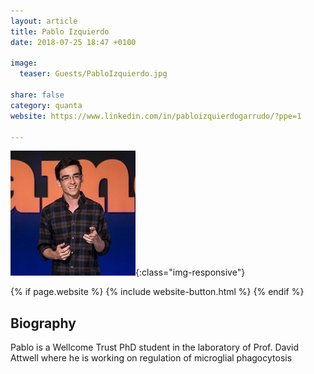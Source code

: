 ```yaml
---
layout: article
title: Pablo Izquierdo
date: 2018-07-25 18:47 +0100

image:
  teaser: Guests/PabloIzquierdo.jpg
  
share: false
category: quanta
website: https://www.linkedin.com/in/pabloizquierdogarrudo/?ppe=1

---
```


![personImg](/images/Guests/PabloIzquierdo.jpg){:class="img-responsive"}  

{% if page.website %}
{% include website-button.html %}
{% endif %}


## Biography
Pablo is a Wellcome Trust PhD student in the laboratory of Prof. David Attwell where he is working on 
regulation of microglial phagocytosis

